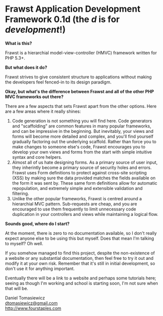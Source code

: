 Frawst Application Development Framework 0.1d (the *d* is for *development*!)
======

**What is this?**

Frawst is a hierarchial model-view-controller (HMVC) framework written for PHP 5.3+.

**But what does it do?**

Frawst strives to give consistent structure to applications without making the developers feel fenced-in to its design paradigm.

**Okay, but what's the difference between Frawst and all of the other PHP MVC frameworks out there?**

There are a few aspects that sets Frawst apart from the other options. Here are a few areas where it really shines:

1. Code generation is not something you will find here. Code generators and "scaffolding" are common features in many popular frameworks, and can be impressive in the beginning. But inevitably, your views and forms will become more detailed and complex, and you'll find yourself gradually factoring out the underlying scaffold. Rather than force you to make changes to someone else's code, Frawst encourages you to develop your own views and forms from the start with simple intuitive syntax and core helpers.
2. Almost all of us hate designing forms. As a primary source of user input, they inherintly become a primary source of security holes and errors. Frawst uses Form definitions to protect against cross-site scripting (XSS) by making sure the data provided matches the fields available on the form it was sent by. These same form definitions allow for automatic repopulation, and extremely simple and extensible validation and filtering.
3. Unlike the other popular frameworks, Frawst is centred around a hierarchial MVC pattern. Sub-requests are cheap, and you are encouraged to use them frequently to limit unnecessary code duplication in your controllers and views while maintaining a logical flow.

**Sounds good, where do I start?**

At the moment, there is zero to no documentation available, so I don't really expect anyone else to be using this but myself. Does that mean I'm talking to myself? Oh well.

If you somehow managed to find this project, despite the non-existence of a website or any substantial documentation, then feel free to try it out and modify it at your own risk. Remember that it's still in initial development, so don't use it for anything important.

Eventually there will be a link to a website and perhaps some tutorials here; seeing as though I'm working and school is starting soon, I'm not sure when that will be.

Daniel Tomasiewicz  
dtomasiewicz@gmail.com  
http://www.fourstaples.com